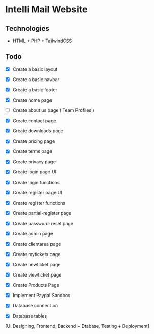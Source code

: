 # Intelli Mail Website

## Technologies

-   HTML + PHP + TailwindCSS

## Todo

-   [x] Create a basic layout
-   [x] Create a basic navbar
-   [x] Create a basic footer

-   [x] Create home page
-   [ ] Create about us page ( Team Profiles )
-   [x] Create contact page
-   [x] Create downloads page
-   [x] Create pricing page
-   [x] Create terms page
-   [x] Create privacy page

-   [x] Create login page UI
-   [x] Create login functions
-   [x] Create register page UI
-   [x] Create register functions
-   [x] Create partial-register page
-   [x] Create password-reset page

-   [x] Create admin page

-   [x] Create clientarea page
-   [x] Create mytickets page
-   [x] Create newticket page
-   [x] Create viewticket page

-   [x] Create Products Page
-   [x] Implement Paypal Sandbox

-   [x] Database connection
-   [x] Database tables

[UI Designing, Frontend, Backend + Dtabase, Testing + Deployment]
